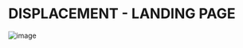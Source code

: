 # DISPLACEMENT - LANDING PAGE
![image](https://github.com/Darkrove/displacement-landing-page/assets/53792139/16748511-e318-4965-8919-f217a9bad8f4)
